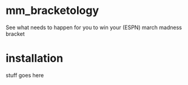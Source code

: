 # mm_bracketology
See what needs to happen for you to win your (ESPN) march madness bracket

# installation

stuff goes here
